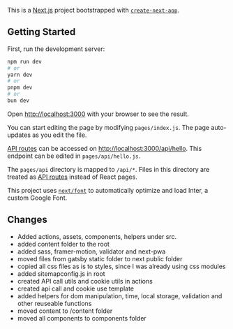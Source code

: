 This is a [Next.js](https://nextjs.org/) project bootstrapped with [`create-next-app`](https://github.com/vercel/next.js/tree/canary/packages/create-next-app).

## Getting Started

First, run the development server:

```bash
npm run dev
# or
yarn dev
# or
pnpm dev
# or
bun dev
```

Open [http://localhost:3000](http://localhost:3000) with your browser to see the result.

You can start editing the page by modifying `pages/index.js`. The page auto-updates as you edit the file.

[API routes](https://nextjs.org/docs/api-routes/introduction) can be accessed on [http://localhost:3000/api/hello](http://localhost:3000/api/hello). This endpoint can be edited in `pages/api/hello.js`.

The `pages/api` directory is mapped to `/api/*`. Files in this directory are treated as [API routes](https://nextjs.org/docs/api-routes/introduction) instead of React pages.

This project uses [`next/font`](https://nextjs.org/docs/basic-features/font-optimization) to automatically optimize and load Inter, a custom Google Font.


## Changes

- Added actions, assets, components, helpers under src.
- added content folder to the root
- added sass, framer-motion, validator and next-pwa
- moved files from gatsby static folder to next public folder
- copied all css files as is to styles, since I was already using css modules
- added sitemapconfig.js in root
- created API call utils and cookie utils in actions
- created api call and cookie use template
- added helpers for dom manipulation, time, local storage, validation  and other reuseable functions
- moved content to /content folder
- moved all components to components folder
